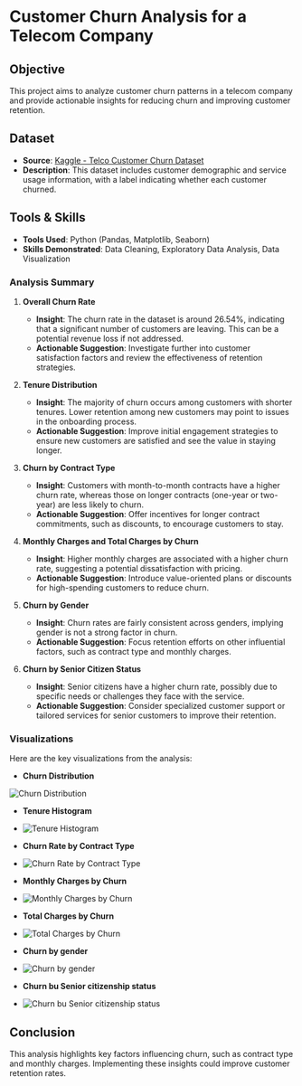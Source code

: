 # Customer Churn Analysis for a Telecom Company

## Objective
This project aims to analyze customer churn patterns in a telecom company and provide actionable insights for reducing churn and improving customer retention.

## Dataset
- **Source**: [Kaggle - Telco Customer Churn Dataset](https://www.kaggle.com/datasets/blastchar/telco-customer-churn)
- **Description**: This dataset includes customer demographic and service usage information, with a label indicating whether each customer churned.

## Tools & Skills
- **Tools Used**: Python (Pandas, Matplotlib, Seaborn)
- **Skills Demonstrated**: Data Cleaning, Exploratory Data Analysis, Data Visualization

### Analysis Summary

1. **Overall Churn Rate**
   - **Insight**: The churn rate in the dataset is around 26.54%, indicating that a significant number of customers are leaving. This can be a potential revenue loss if not addressed.
   - **Actionable Suggestion**: Investigate further into customer satisfaction factors and review the effectiveness of retention strategies.

2. **Tenure Distribution**
   - **Insight**: The majority of churn occurs among customers with shorter tenures. Lower retention among new customers may point to issues in the onboarding process.
   - **Actionable Suggestion**: Improve initial engagement strategies to ensure new customers are satisfied and see the value in staying longer.

3. **Churn by Contract Type**
   - **Insight**: Customers with month-to-month contracts have a higher churn rate, whereas those on longer contracts (one-year or two-year) are less likely to churn.
   - **Actionable Suggestion**: Offer incentives for longer contract commitments, such as discounts, to encourage customers to stay.

4. **Monthly Charges and Total Charges by Churn**
   - **Insight**: Higher monthly charges are associated with a higher churn rate, suggesting a potential dissatisfaction with pricing.
   - **Actionable Suggestion**: Introduce value-oriented plans or discounts for high-spending customers to reduce churn.

5. **Churn by Gender**
   - **Insight**: Churn rates are fairly consistent across genders, implying gender is not a strong factor in churn.
   - **Actionable Suggestion**: Focus retention efforts on other influential factors, such as contract type and monthly charges.

6. **Churn by Senior Citizen Status**
   - **Insight**: Senior citizens have a higher churn rate, possibly due to specific needs or challenges they face with the service.
   - **Actionable Suggestion**: Consider specialized customer support or tailored services for senior customers to improve their retention.

### Visualizations

Here are the key visualizations from the analysis:
  - **Churn Distribution**

  ![Churn Distribution](images/churn_distribution.png)


- **Tenure Histogram**
- 
  ![Tenure Histogram](images/tenure_histogram.png)

- **Churn Rate by Contract Type**
- 
  ![Churn Rate by Contract Type](images/churn_rate_contract_type.png)

- **Monthly Charges by Churn**
- 
  ![Monthly Charges by Churn](images/monthly_charges_churn.png)

- **Total Charges by Churn**
- 
  ![Total Charges by Churn](images/total_charges_churn.png)
  
- **Churn by gender**
- 
  ![Churn by gender](images/churn_rate_by_gender.png)

- **Churn bu Senior citizenship status**
- 
  ![Churn bu Senior citizenship status](images/churn_rate_senior_citizen.png)

  


## Conclusion
This analysis highlights key factors influencing churn, such as contract type and monthly charges. Implementing these insights could improve customer retention rates.

